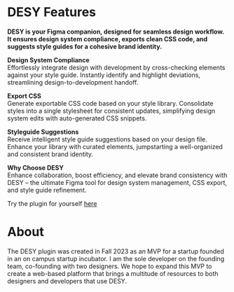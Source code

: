 # DESY Features
**DESY is your Figma companion, designed for seamless design workflow. It ensures design system compliance, exports clean CSS code, and suggests style guides for a cohesive brand identity.**

**Design System Compliance**<br>
Effortlessly integrate design with development by cross-checking elements against your style guide. Instantly identify and highlight deviations, streamlining design-to-development handoff.

**Export CSS**<br>
Generate exportable CSS code based on your style library. Consolidate styles into a single stylesheet for consistent updates, simplifying design system edits with auto-generated CSS snippets.

**Styleguide Suggestions**<br>
Receive intelligent style guide suggestions based on your design file. Enhance your library with curated elements, jumpstarting a well-organized and consistent brand identity.

**Why Choose DESY**<br>
Enhance collaboration, boost efficiency, and elevate brand consistency with DESY – the ultimate Figma tool for design system management, CSS export, and style guide refinement.

Try the plugin for yourself [here](https://www.figma.com/community/plugin/1298509817622924152/desy)

# About 
The DESY plugin was created in Fall 2023 as an MVP for a startup founded in an on campus startup incubator. I am the sole developer on the founding team, co-founding with two designers. We hope to expand this MVP to create a web-based platform that brings a multitude of resources to both designers and developers that use DESY.

